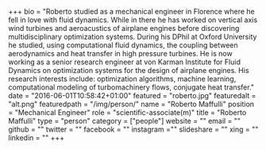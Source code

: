 +++
bio = "Roberto studied as a mechanical engineer in Florence where he fell in  love with fluid dynamics. While in there he has worked on vertical axis wind turbines and aeroacustics of airplane engines before discovering  multidisciplinary optimization systems. During his DPhil at Oxford University he studied, using computational fluid dynamics, the coupling between aerodynamics and heat transfer in high pressure turbines. He is  now working as a senior research engineer at von Karman Institute for Fluid Dynamics on optimization systems for the design of airplane engines. His research interests include: optimization algorithms, machine learning, computational modeling of turbomachinery flows, conjugate heat transfer."
date = "2016-06-01T10:58:42+01:00"
featured = "roberto.jpg"
featuredalt = "alt.png"
featuredpath = "/img/person/"
name = "Roberto Maffulli"
position = "Mechanical Engineer"
role = "scientific-associate(m)"
title = "Roberto Maffulli"
type = "person"
category = ["people"]
website = ""
email = ""
github = ""
twitter = ""
facebook = ""
instagram =""
slideshare = ""
xing = ""
linkedin = ""
+++
